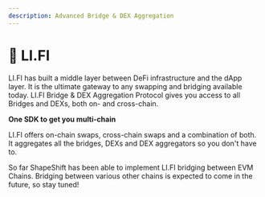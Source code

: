 ```yaml
---
description: Advanced Bridge & DEX Aggregation
---
```


# 🌉 LI.FI

LI.FI has built a middle layer between DeFi infrastructure and the dApp layer. It is the ultimate gateway to any swapping and bridging available today. LI.FI Bridge & DEX Aggregation Protocol gives you access to all Bridges and DEXs, both on- and cross-chain.

**One SDK to get you multi-chain**&#x20;

LI.FI offers on-chain swaps, cross-chain swaps and a combination of both. It aggregates all the bridges, DEXs and DEX aggregators so you don't have to.

So far ShapeShift has been able to implement LI.FI bridging between EVM Chains. Bridging between various other chains is expected to come in the future, so stay tuned!
